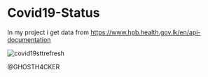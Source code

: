 # Covid19-Status

In my project i get data from https://www.hpb.health.gov.lk/en/api-documentation

![covid19sttrefresh](https://user-images.githubusercontent.com/62290930/122633472-85304f00-d0f6-11eb-91fb-26a7797f4677.png)

@GHOSTH4CKER
